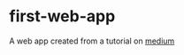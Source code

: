 # first-web-app
A web app created from a tutorial on [medium]( https://medium.com/weekly-webtips/create-and-deploy-your-first-react-web-app-with-a-node-js-backend-ec622e0328d7 )
